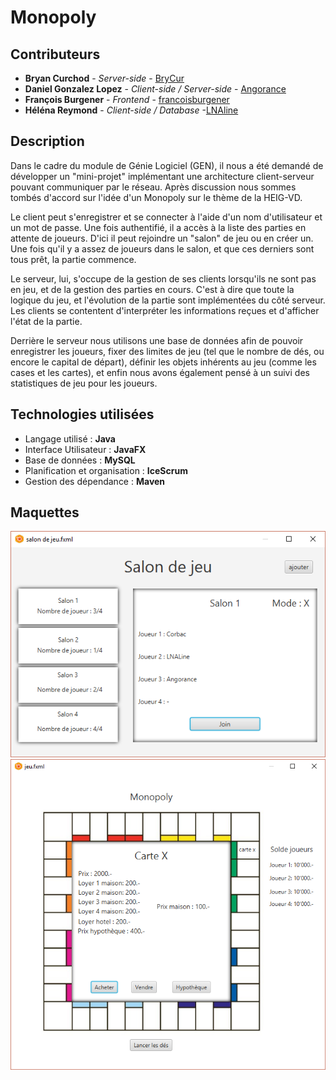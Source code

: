 # Monopoly

## Contributeurs

* **Bryan Curchod** - *Server-side* - [BryCur](https://github.com/BryCur)
* **Daniel Gonzalez Lopez** - *Client-side / Server-side* - [Angorance](https://github.com/Angorance)
* **François Burgener** - *Frontend* - [francoisburgener](https://github.com/francoisburgener)
* **Héléna Reymond** - *Client-side / Database* -[LNAline](https://github.com/LNAline)

## Description 
Dans le cadre du module de Génie Logiciel (GEN), il nous a été demandé de développer un "mini-projet"
implémentant une architecture client-serveur pouvant communiquer par le réseau. Après discussion nous
sommes tombés d'accord sur l'idée d'un Monopoly sur le thème de la HEIG-VD.

Le client peut s'enregistrer et se connecter à l'aide d'un nom d'utilisateur et un mot de passe. Une fois
authentifié, il a accès à la liste des parties en attente de joueurs. D'ici il peut rejoindre un "salon" de jeu
ou en créer un. Une fois qu'il y a assez de joueurs dans le salon, et que ces derniers sont tous prêt, la partie
commence.

Le serveur, lui, s'occupe de la gestion de ses clients lorsqu'ils ne sont pas en jeu, et de la gestion des parties
en cours. C'est à dire que toute la logique du jeu, et l'évolution de la partie sont implémentées du côté
serveur. Les clients se contentent d'interpréter les informations reçues et d'afficher l'état de la partie.

Derrière le serveur nous utilisons une base de données afin de pouvoir enregistrer les joueurs, fixer des
limites de jeu (tel que le nombre de dés, ou encore le capital de départ), définir les objets inhérents au jeu
(comme les cases et les cartes), et enfin nous avons également pensé à un suivi des statistiques de jeu
pour les joueurs.

## Technologies utilisées
- Langage utilisé : **Java**
- Interface Utilisateur : **JavaFX**
- Base de données : **MySQL**
- Planification et organisation : **IceScrum**
- Gestion des dépendance : **Maven**

## Maquettes
![Liste des salons de jeu](/Doc/Maquette/salondejeu.PNG)
![Plateau de jeu](/Doc/Maquette/jeu.PNG)
